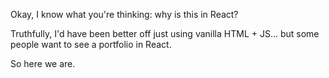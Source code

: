 Okay, I know what you're thinking: why is this in React?

Truthfully, I'd have been better off just using vanilla HTML + JS... but some people want to see a portfolio in React. 

So here we are.

